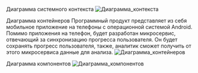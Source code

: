 Диаграмма системного контекста
![Диаграмма_контекста](C4Diogram_Context.jpg "Подсказка")

Диаграмма контейнеров 
Программный продукт представляет из себя мобильное приложение на телефоны с операционной системой Android. Помимо приложения на телефон, будет разработан микросервис, отвечающий за синхронизацию прогресса пользователя. Он будет сохранять прогресс пользователя, также, аналитик сможет получить от этого микросервиса данные для анализа. 
![Диаграмма_контейнеров](C4Diogram_Containers.jpg "Подсказка")
 
Диаграмма компонентов 
![Диаграмма_компонентов](C4Diogram_Components.jpg "Подсказка")
 